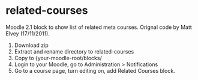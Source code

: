 related-courses
===============

Moodle 2.1 block to show list of related meta courses.  Orignal code by Matt Elvey (17/11/2011).

1) Download zip
2) Extract and rename directory to related-courses
3) Copy to {your-moodle-root/blocks/
4) Login to your Moodle, go to Administration > Notifications
5) Go to a course page, turn editing on, add Related Courses block.


